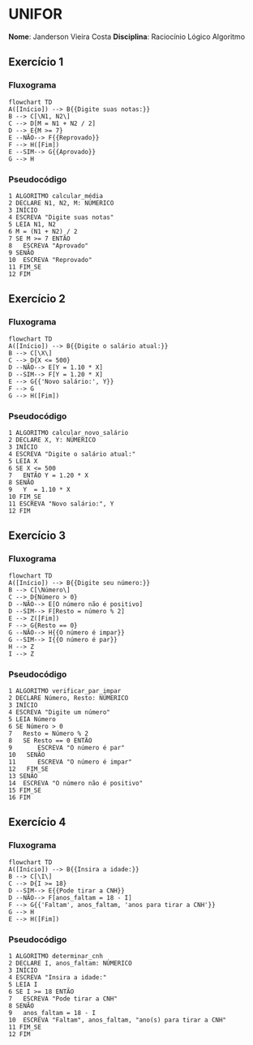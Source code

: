 # UNIFOR

**Nome**: Janderson Vieira Costa
**Disciplina**: Raciocínio Lógico Algoritmo

## Exercício 1
### Fluxograma
````mermaid
flowchart TD
A([Início]) --> B{{Digite suas notas:}}
B --> C[\N1, N2\]
C --> D[M = N1 + N2 / 2]
D --> E{M >= 7}
E --NÃO--> F{{Reprovado}}
F --> H([Fim])
E --SIM--> G{{Aprovado}}
G --> H
````
### Pseudocódigo
````
1 ALGORITMO calcular_média
2 DECLARE N1, N2, M: NÚMERICO
3 INÍCIO
4 ESCREVA "Digite suas notas" 
5 LEIA N1, N2
6 M = (N1 + N2) / 2
7 SE M >= 7 ENTÃO
8 	ESCREVA "Aprovado"
9 SENÃO
10 	ESCREVA "Reprovado"
11 FIM_SE
12 FIM
````

## Exercício 2
### Fluxograma
````mermaid
flowchart TD
A([Início]) --> B{{Digite o salário atual:}}
B --> C[\X\]
C --> D{X <= 500}
D --NÃO--> E[Y = 1.10 * X]
D --SIM--> F[Y = 1.20 * X]
E --> G{{'Novo salário:', Y}}
F --> G
G --> H([Fim])
````
### Pseudocódigo
````
1 ALGORITMO calcular_novo_salário
2 DECLARE X, Y: NÚMERICO
3 INÍCIO
4 ESCREVA "Digite o salário atual:" 
5 LEIA X
6 SE X <= 500
7 	ENTÃO Y = 1.20 * X
8 SENÃO
9 	Y  = 1.10 * X
10 FIM_SE
11 ESCREVA "Novo salário:", Y
12 FIM
````

## Exercício 3
### Fluxograma
````mermaid
flowchart TD
A([Início]) --> B{{Digite seu número:}}
B --> C[\Número\]
C --> D{Número > 0}
D --NÃO--> E[O número não é positivo]
D --SIM--> F[Resto = número % 2]
E --> Z([Fim])
F --> G{Resto == 0}
G --NÃO--> H{{O número é impar}}
G --SIM--> I{{O número é par}}
H --> Z
I --> Z
````
### Pseudocódigo
````
1 ALGORITMO verificar_par_impar
2 DECLARE Número, Resto: NÚMERICO
3 INÍCIO
4 ESCREVA "Digite um número" 
5 LEIA Número
6 SE Número > 0
7 	Resto = Número % 2
8   SE Resto == 0 ENTÃO
9 		ESCREVA "O número é par"
10   SENÃO
11 		ESCREVA "O número é impar"
12   FIM_SE
13 SENÃO
14 	ESCREVA "O número não é positivo"
15 FIM_SE
16 FIM
````

## Exercício 4
### Fluxograma
````mermaid
flowchart TD
A([Início]) --> B{{Insira a idade:}}
B --> C[\I\]
C --> D{I >= 18}
D --SIM--> E{{Pode tirar a CNH}}
D --NÃO--> F[anos_faltam = 18 - I]
F --> G{{'Faltam', anos_faltam, 'anos para tirar a CNH'}}
G --> H
E --> H([Fim])
````
### Pseudocódigo
````
1 ALGORITMO determinar_cnh
2 DECLARE I, anos_faltam: NÚMERICO
3 INÍCIO
4 ESCREVA "Insira a idade:" 
5 LEIA I
6 SE I >= 18 ENTÃO
7 	ESCREVA "Pode tirar a CNH"
8 SENÃO
9 	anos_faltam = 18 - I
10 	ESCREVA "Faltam", anos_faltam, "ano(s) para tirar a CNH"
11 FIM_SE
12 FIM
````
